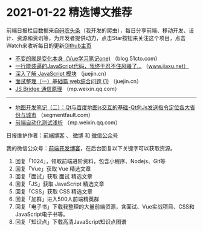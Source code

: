 # 2021-01-22 精选博文推荐

前端日报栏目数据来自[码农头条](https://toutiao.qdkfweb.cn/)（我开发的爬虫），每日分享前端、移动开发、设计、资源和资讯等，为开发者提供动力，点击Star按钮来关注这个项目，点击Watch来收听每日的更新[Github主页](https://github.com/kujian/frontendDaily)
* [不变的就是变化本身（Vue学习笔记one)](https://blog.51cto.com/14854864/2600661) （blog.51cto.com）
* [一行能装逼的JavaScript代码，我终于忍不住风骚了…](http://www.jiaxu.net/archives/3003.html) （www.jiaxu.net）
* [深入了解 JavaScript 模块](https://juejin.cn/post/6920153306392166413) （juejin.cn）
* [面试整理（一）基础篇 web综合问题 (1)](https://juejin.cn/post/6920152605112926215) （juejin.cn）
* [JS Bridge 通信原理](https://mp.weixin.qq.com/s?__biz=MzA5NzkwNDk3MQ==&mid=2650596088&idx=1&sn=f7e83721338f13ae7d997439e073f306) （mp.weixin.qq.com）

***
* [地图开发笔记（二）：Qt与百度地图js交互的基础-Qt向Js发送指令定位各大省份与城市](https://segmentfault.com/a/1190000039054570) （segmentfault.com）
* [前端自动化测试浅析](https://mp.weixin.qq.com/s/bR9zOI2Y0VBty28riO7Qag) （mp.weixin.qq.com）

日报维护作者：[前端博客](https://qdkfweb.cn/) 、 [微博](http://weibo.com/kujian) 和 [微信公众号](https://open.weixin.qq.com/qr/code?username=caibaojian_com)

我的微信公众号：[前端开发博客](https://open.weixin.qq.com/qr/code?username=caibaojian_com)，在后台回复以下关键字可以获取资源。

1. 回复「1024」，领取前端进阶资料，包含小程序、Nodejs、Git等
2. 回复「Vue」获取 Vue 精选文章
3. 回复「面试」获取 面试 精选文章
4. 回复「JS」获取 JavaScript 精选文章
5. 回复「CSS」获取 CSS 精选文章
6. 回复「加群」进入500人前端精英群
7. 回复「电子书」下载我整理的大量前端资源，含面试、Vue实战项目、CSS和JavaScript电子书等。
8. 回复「知识点」下载高清JavaScript知识点图谱